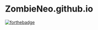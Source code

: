 # ZombieNeo.github.io

[![forthebadge](https://forthebadge.com/images/badges/designed-in-ms-paint.svg)](https://forthebadge.com)

